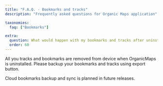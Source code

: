 ```yaml
---
title: "F.A.Q. - Bookmarks and tracks"
description: "Frequently asked questions for Organic Maps application"

taxonomies:
  faq: ["Bookmarks"]

extra:
  question: What would happen with my bookmarks and tracks after uninstalling app?
  order: 60
---
```


All you tracks and bookmarks are removed from device when OrganicMaps is uninstalled. Please backup your bookmarks and tracks using export button.

Cloud bookmarks backup and sync is planned in future releases.
